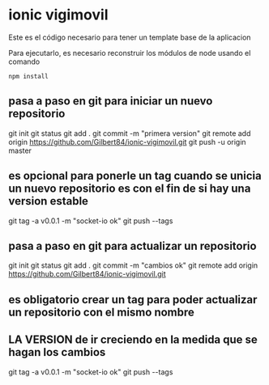 # ionic vigimovil

Este es el código necesario para tener un template base de la aplicacion

Para ejecutarlo, es necesario reconstruir los módulos de node usando el comando

```
npm install
```


## pasa a paso en git para iniciar un nuevo repositorio

git init
git status
git add .
git commit -m "primera version"
git remote add origin https://github.com/Gilbert84/ionic-vigimovil.git
git push -u origin master

## es opcional para ponerle un tag cuando se unicia un nuevo repositorio es con el fin de si hay una version estable
git tag -a v0.0.1 -m "socket-io ok"
git push --tags

## pasa a paso en git para actualizar un repositorio

git init
git status
git add .
git commit -m "cambios ok"
git remote add origin https://github.com/Gilbert84/ionic-vigimovil.git

## es obligatorio crear un tag para poder actualizar un repositorio con el mismo nombre
## LA VERSION de ir creciendo en la medida que se hagan los cambios

git tag -a v0.0.1 -m "socket-io ok" 
git push --tags